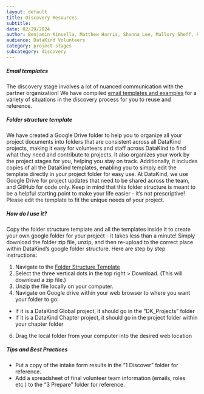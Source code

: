 ```yaml
---
layout: default
title: Discovery Resources
subtitle:
date: 02/29/2024
author: Benjamin Kinsella, Matthew Harris, Shanna Lee, Mallory Sheff, Rachel Wells
audience: DataKind Volunteers
category: project-stages
subcategory: discovery
---
```


##### Email templates


 The discovery stage involves a lot of nuanced communication with the partner organization! We have compiled [email templates and examples](https://docs.google.com/document/d/10d_OKPh5TPjpmSjkRYOHEgGgheMo2fIOm7RrXEgEbaM/edit#heading=h.5p0o26lutu9u) for a variety of situations in the discovery process for you to reuse and reference. 


##### Folder structure template


We have created a Google Drive folder to help you to organize all your project documents into folders that are consistent across all DataKind projects, making it easy for volunteers and staff across DataKind to find what they need and contribute to projects. It also organizes your work by the project stages for you, helping you stay on track. Additionally, it includes copies of all the DataKind templates, enabling you to simply edit the template directly in your project folder for easy use. At DataKind, we use Google Drive for project updates that need to be shared across the team, and GitHub for code only. Keep in mind that this folder structure is meant to be a helpful starting point to make your life easier \- it’s not prescriptive! Please edit the template to fit the unique needs of your project.



##### How do I use it?



Copy the folder structure template and all the templates inside it to create your own google folder for your project \- it takes less than a minute! Simply download the folder zip file, unzip, and then re\-upload to the correct place within DataKind’s google folder structure. Here are step by step instructions:


1. Navigate to the [Folder Structure Template](https://drive.google.com/drive/folders/1ERryIMhqgUWrnQjs8jZWhofnJIBxEhdj)
2. Select the three vertical dots in the top right \> Download. (This will download a zip file.)
3. Unzip the file locally on your computer.
4. Navigate on Google drive within your web browser to where you want your folder to go:
* If it is a DataKind Global project, it should go in the “DK\_Projects” folder
* If it is a DataKind Chapter project, it should go in the project folder within your chapter folder

6. Drag the local folder from your computer into the desired web location



##### Tips and Best Practices



* Put a copy of the intake form results in the “1 Discover” folder for reference.
* Add a spreadsheet of final volunteer team information (emails, roles etc.) to the “3 Prepare” folder for reference.
